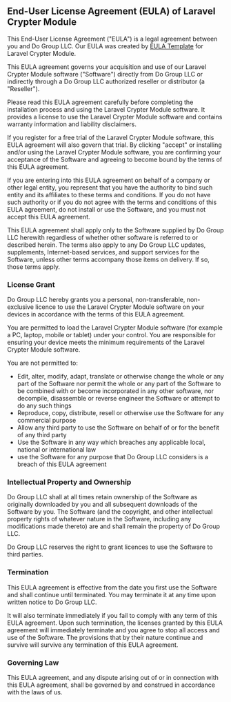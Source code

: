 End-User License Agreement (EULA) of Laravel Crypter Module
------------------------------------------------------------

This End-User License Agreement ("EULA") is a legal agreement between you and Do Group LLC. Our EULA was created by [EULA Template](https://www.eulatemplate.com) for Laravel Crypter Module.

This EULA agreement governs your acquisition and use of our Laravel Crypter Module software ("Software") directly from Do Group LLC or indirectly through a Do Group LLC authorized reseller or distributor (a "Reseller").

Please read this EULA agreement carefully before completing the installation process and using the Laravel Crypter Module software. It provides a license to use the Laravel Crypter Module software and contains warranty information and liability disclaimers.

If you register for a free trial of the Laravel Crypter Module software, this EULA agreement will also govern that trial. By clicking "accept" or installing and/or using the Laravel Crypter Module software, you are confirming your acceptance of the Software and agreeing to become bound by the terms of this EULA agreement.

If you are entering into this EULA agreement on behalf of a company or other legal entity, you represent that you have the authority to bind such entity and its affiliates to these terms and conditions. If you do not have such authority or if you do not agree with the terms and conditions of this EULA agreement, do not install or use the Software, and you must not accept this EULA agreement.

This EULA agreement shall apply only to the Software supplied by Do Group LLC herewith regardless of whether other software is referred to or described herein. The terms also apply to any Do Group LLC updates, supplements, Internet-based services, and support services for the Software, unless other terms accompany those items on delivery. If so, those terms apply.

### License Grant

Do Group LLC hereby grants you a personal, non-transferable, non-exclusive licence to use the Laravel Crypter Module software on your devices in accordance with the terms of this EULA agreement.

You are permitted to load the Laravel Crypter Module software (for example a PC, laptop, mobile or tablet) under your control. You are responsible for ensuring your device meets the minimum requirements of the Laravel Crypter Module software.

You are not permitted to:

*   Edit, alter, modify, adapt, translate or otherwise change the whole or any part of the Software nor permit the whole or any part of the Software to be combined with or become incorporated in any other software, nor decompile, disassemble or reverse engineer the Software or attempt to do any such things
*   Reproduce, copy, distribute, resell or otherwise use the Software for any commercial purpose
*   Allow any third party to use the Software on behalf of or for the benefit of any third party
*   Use the Software in any way which breaches any applicable local, national or international law
*   use the Software for any purpose that Do Group LLC considers is a breach of this EULA agreement

### Intellectual Property and Ownership

Do Group LLC shall at all times retain ownership of the Software as originally downloaded by you and all subsequent downloads of the Software by you. The Software (and the copyright, and other intellectual property rights of whatever nature in the Software, including any modifications made thereto) are and shall remain the property of Do Group LLC.

Do Group LLC reserves the right to grant licences to use the Software to third parties.

### Termination

This EULA agreement is effective from the date you first use the Software and shall continue until terminated. You may terminate it at any time upon written notice to Do Group LLC.

It will also terminate immediately if you fail to comply with any term of this EULA agreement. Upon such termination, the licenses granted by this EULA agreement will immediately terminate and you agree to stop all access and use of the Software. The provisions that by their nature continue and survive will survive any termination of this EULA agreement.

### Governing Law

This EULA agreement, and any dispute arising out of or in connection with this EULA agreement, shall be governed by and construed in accordance with the laws of us.
